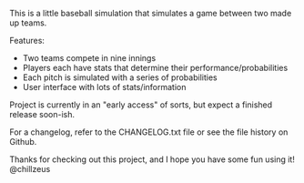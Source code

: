 This is a little baseball simulation that simulates a game between two made up teams.

Features:
- Two teams compete in nine innings
- Players each have stats that determine their performance/probabilities
- Each pitch is simulated with a series of probabilities
- User interface with lots of stats/information

Project is currently in an "early access" of sorts, but expect a finished release soon-ish. 

For a changelog, refer to the CHANGELOG.txt file or see the file history on Github. 

Thanks for checking out this project, and I hope you have some fun using it! @chillzeus